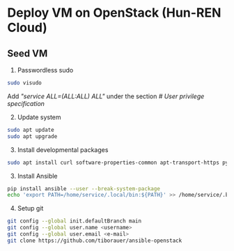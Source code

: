 # Deploy VM on OpenStack (Hun-REN Cloud)

## Seed VM

1. Passwordless sudo
```bash
sudo visudo
```

Add _"service ALL=(ALL:ALL) ALL"_ under the section _# User privilege specification_

2. Update system
```bash
sudo apt update
sudo apt upgrade
```

3. Install developmental packages
```bash
sudo apt install curl software-properties-common apt-transport-https python3-pip git pre-commit ca-certificates gnupg
```

3. Install Ansible
```bash
pip install ansible --user --break-system-package
echo 'export PATH=/home/service/.local/bin:${PATH}' >> /home/service/.bashrc
```

4. Setup git
```bash
git config --global init.defaultBranch main
git config --global user.name <username>
git config --global user.email <e-mail>
git clone https://github.com/tiborauer/ansible-openstack
```
